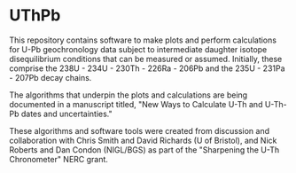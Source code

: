 # UThPb

This repository contains software to make plots and perform calculations for U-Pb geochronology data subject to intermediate daughter isotope disequilibrium conditions that can be measured or assumed.  Initially, these comprise the 238U - 234U - 230Th - 226Ra - 206Pb and the 235U - 231Pa - 207Pb decay chains.

The algorithms that underpin the plots and calculations are being documented in a manuscript titled, "New Ways to Calculate U-Th and U-Th-Pb dates and uncertainties."  

These algorithms and software tools were created from discussion and collaboration with Chris Smith and David Richards (U of Bristol), and Nick Roberts and Dan Condon (NIGL/BGS) as part of the "Sharpening the U-Th Chronometer" NERC grant.
